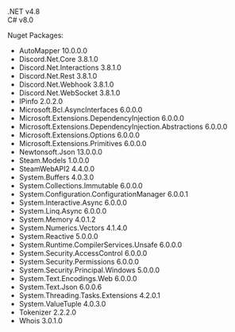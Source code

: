 .NET v4.8 \
C# v8.0

Nuget Packages:
 - AutoMapper 10.0.0.0
 - Discord.Net.Core 3.8.1.0
 - Discord.Net.Interactions 3.8.1.0
 - Discord.Net.Rest 3.8.1.0
 - Discord.Net.Webhook 3.8.1.0
 - Discord.Net.WebSocket 3.8.1.0
 - IPinfo 2.0.2.0
 - Microsoft.Bcl.AsyncInterfaces 6.0.0.0
 - Microsoft.Extensions.DependencyInjection 6.0.0.0
 - Microsoft.Extensions.DependencyInjection.Abstractions 6.0.0.0
 - Microsoft.Extensions.Options 6.0.0.0
 - Microsoft.Extensions.Primitives 6.0.0.0
 - Newtonsoft.Json 13.0.0.0
 - Steam.Models 1.0.0.0
 - SteamWebAPI2 4.4.0.0
 - System.Buffers 4.0.3.0
 - System.Collections.Immutable 6.0.0.0
 - System.Configuration.ConfigurationManager 6.0.0.1
 - System.Interactive.Async 6.0.0.0
 - System.Linq.Async 6.0.0.0
 - System.Memory 4.0.1.2
 - System.Numerics.Vectors 4.1.4.0
 - System.Reactive 5.0.0.0
 - System.Runtime.CompilerServices.Unsafe 6.0.0.0
 - System.Security.AccessControl 6.0.0.0
 - System.Security.Permissions 6.0.0.0
 - System.Security.Principal.Windows 5.0.0.0
 - System.Text.Encodings.Web 6.0.0.0
 - System.Text.Json 6.0.0.6
 - System.Threading.Tasks.Extensions 4.2.0.1
 - System.ValueTuple 4.0.3.0
 - Tokenizer 2.2.2.0
 - Whois 3.0.1.0
